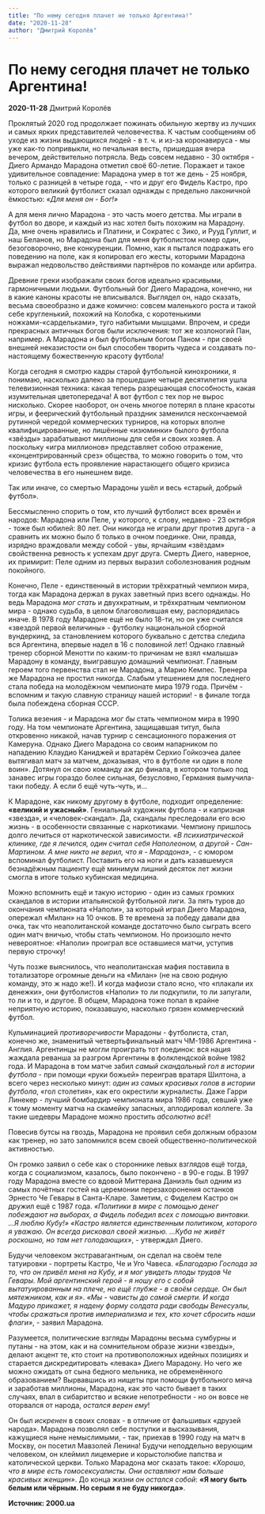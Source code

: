 ```yaml
---
title: "По нему сегодня плачет не только Аргентина!"
date: "2020-11-28"
author: "Дмитрий Королёв"
---
```


# По нему сегодня плачет не только Аргентина!

**2020-11-28** Дмитрий Королёв

Проклятый 2020 год продолжает пожинать обильную жертву из лучших и самых ярких представителей человечества. К частым сообщениям об уходе из жизни выдающихся людей - в т. ч. и из-за коронавируса - мы уже как-то попривыкли, но печальная весть, пришедшая вчера вечером, действительно потрясла. Ведь совсем недавно - 30 октября - Диего Армандо Марадона отметил своё 60-летие. Поражает и такое удивительное совпадение: Марадона умер в тот же день - 25 ноября, только с разницей в четыре года, - что и друг его Фидель Кастро, про которого великий футболист сказал однажды с предельно лаконичной ёмкостью: *«Для меня он - Бог!»*

А для меня лично Марадона - это часть моего детства. Мы играли в футбол во дворе, и каждый из нас хотел быть похожим на Марадону. Да, мне очень нравились и Платини, и Сократес с Зико, и Рууд Гуллит, и наш Беланов, но Марадона был для меня футболистом номер один, безоговорочно, вне конкуренции. Помню, как я пытался подражать его поведению на поле, как я копировал его жесты, которыми Марадона выражал недовольство действиями партнёров по команде или арбитра.

Древние греки изображали своих богов идеально красивыми, гармоничными людьми. Футбольный бог Диего Марадона, конечно, ни в какие каноны красоты не вписывался. Выглядел он, надо сказать, весьма своеобразно и даже комично: совсем маленького роста и такой себе кругленький, похожий на Колобка, с коротенькими ножками-«сардельками», туго набитыми мышцами. Впрочем, и среди прекрасных античных богов были исключения: тот же козлоногий Пан, например. А Марадона и был футбольным богом Паном - при своей внешней неказистости он был способен творить чудеса и создавать по-настоящему божественную красоту футбола!

Когда сегодня я смотрю кадры старой футбольной кинохроники, я понимаю, насколько далеко за прошедшие четыре десятилетия ушла телевизионная техника: какая теперь разрешающая способность, какая изумительная цветопередача! А вот футбол с тех пор не вырос нисколько. Скорее наоборот, он очень многое потерял в плане красоты игры, и феерический футбольный праздник заменился нескончаемой рутинной чередой коммерческих турниров, на которых вполне квалифицированные, но лишённые «изюминки» былого футбола «звёзды» зарабатывают миллионы для себя и своих хозяев. А поскольку «игра миллионов» представляет собою отражение, «концентрированный срез» общества, то можно говорить о том, что кризис футбола есть проявление нарастающего общего кризиса человечества в его нынешнем виде.

Так или иначе, со смертью Марадоны ушёл и весь «старый, добрый футбол».

Бессмысленно спорить о том, кто лучший футболист всех времён и народов: Марадона или Пеле, у которого, к слову, недавно - 23 октября - тоже был юбилей: 80 лет. Они никогда не играли друг против друга - а сравнить их можно было б только в очном поединке. Они, правда, изрядно враждовали между собой - увы, ярчайшим «звёздам» свойственна ревность к успехам друг друга. Смерть Диего, наверное, их примирит: Пеле одним из первых выразил соболезнования родным покойного.

Конечно, Пеле - единственный в истории трёхкратный чемпион мира, тогда как Марадона держал в руках заветный приз всего однажды. Но ведь Марадона *мог стать* и двухкратным, и трёхкратным чемпионом мира - однако судьба, в целом благоволившая ему, распорядилась иначе. В 1978 году Марадоне ещё не было 18-ти, но он уже считался «звездой первой величины» - футболку национальной сборной вундеркинд, за становлением которого буквально с детства следила вся Аргентина, впервые надел в 16 с половиной лет! Однако главный тренер сборной Менотти по каким-то причинам не взял «малыша» Марадону в команду, выигравшую домашний чемпионат. Главным героем того первенства стал не Марадона, а Марио Кемпес. Тренера же Марадона не простил никогда. Слабым утешением для последнего стала победа на молодёжном чемпионате мира 1979 года. Причём - вспомним и такую славную страницу нашей истории! - в финале тогда была побеждена сборная СССР.

Толика везения - и Марадона *мог бы* стать чемпионом мира в 1990 году. На том чемпионате Аргентина, защищавшая титул, была откровенно никакой, начав турнир с сенсационного поражения от Камеруна. Однако Диего Марадона со своим напарником по нападению Клаудио Каниджей и вратарём Серхио Гойкоэчеа далее вытягивал матч за матчем, доказывая, что в футболе «и один в поле воин». Дотянул он свою команду аж до финала, в котором только под занавес игры гораздо более сильная, безусловно, Германия вымучила-таки победу. А если б ещё чуть-чуть, и...

К Марадоне, как никому другому в футболе, подходит определение: **«великий и ужасный»**. Гениальный художник футбола - и капризная «звезда», и «человек-скандал». Да, скандалы преследовали его всю жизнь - в особенности связанные с наркотиками. Чемпиону пришлось долго лечиться от наркотической зависимости. *«В психиатрической клинике, где я лечился, один считал себя Наполеоном, а другой - Сан-Мартином. А мне никто не верил, что я - Марадона»*, - с юмором вспоминал футболист. Поставить его на ноги и дать казавшемуся безнадёжным пациенту ещё минимум лишний десяток лет жизни смогла в итоге только кубинская медицина.

Можно вспомнить ещё и такую историю - один из самых громких скандалов в истории итальянской футбольной лиги. За пять туров до окончания чемпионата «Наполи», за который играл Диего Марадона, опережал «Милан» на 10 очков. В те времена за победу давали два очка, так что неаполитанской команде достаточно было сыграть всего один матч вничью, чтобы стать чемпионом. Но произошло нечто невероятное: «Наполи» проиграл все оставшиеся матчи, уступив первую строчку!

Чуть позже выяснилось, что неаполитанская мафия поставила в тотализаторе огромные деньги на «Милан» (не на свою родную команду, это ж надо же!). И когда мафиози стало ясно, что «плакали их денежки», они футболистов «Наполи» то ли подкупили, то ли запугали, то ли и то, и другое. В общем, Марадона тоже попал в крайне неприятную историю, показавшую, насколько грязен коммерческий футбол.

Кульминацией *противоречивости* Марадоны - футболиста, стал, конечно же, знаменитый четвертьфинальный матч ЧМ-1986 Аргентина - Англия. Аргентинцы не могли проиграть тот поединок: вся нация жаждала реванша за разгром Аргентины в фолклендской войне 1982 года. И Марадона в том матче забил *самый скандальный гол в истории футбола* - при помощи «руки божьей» переиграв вратаря Шилтона, а всего через несколько минут: *один из самых красивых голов в истории футбола*, «гол столетия», как его окрестили журналисты. Даже Гарри Линекер - лучший бомбардир чемпионата мира 1986 года, севший уже к тому моменту матча на скамейку запасных, аплодировал коллеге. За такие шедевры Марадоне можно простить *абсолютно всё*!

Повесив бутсы на гвоздь, Марадона не проявил себя должным образом как тренер, но зато запомнился всем своей общественно-политической активностью.

Он громко заявил о себе как о стороннике левых взглядов ещё тогда, когда с социализмом, казалось, было покончено - в 90-е годы. В 1997 году Марадона вместе со вдовой Миттерана Даниэль был одним из самых почётных гостей на церемонии перезахоронения останков Эрнесто Че Гевары в Санта-Кларе. Заметим, с Фиделем Кастро он дружил ещё с 1987 года. *«Политики в мире с помощью денег побеждают на выборах, а Фидель победил всех с помощью винтовки. ...Я люблю Кубу!» «Кастро является единственным политиком, которого я уважаю. Он всегда рисковал своей жизнью. ...Куба не живёт роскошно, но там нет голодающих»*, - утверждал Диего.

Будучи человеком экстравагантным, он сделал на своём теле татуировки - портреты Кастро, Че и Уго Чавеса. *«Благодарю Господа за то, что он привёл меня на Кубу, и я мог увидеть плоды трудов Че Гевары. Мой аргентинский герой - я ношу его с собой вытатуированным на плече, но ещё глубже - в своём сердце. Он был мятежником, как и я»*. *«Мы - чависты до самой смерти. И когда Мадуро прикажет, я надену форму солдата ради свободы Венесуэлы, чтобы сражаться против империализма и тех, кто хочет сбросить наши флаги»*, - заявил Марадона.

Разумеется, политические взгляды Марадоны весьма сумбурны и путаны - на этом, как и на сомнительном образе жизни «звезды», делают акцент те, кто стоит на противоположных идейных позициях и старается дискредитировать «левака» Диего Марадону. Но чего же можно ожидать от сына бедного мельника, не обременённого образованием? Вырвавшись из нищеты при помощи футбольного мяча и заработав миллионы, Марадона, как это часто бывает в таких случаях, впал в сибаритство и всякие непотребности - но он вовсе не оторвался от народа, *остался верен ему*!

Он был *искренен* в своих словах - в отличие от фальшивых «друзей народа». Марадона позволял себе поступки и высказывания, кажущиеся ныне немыслимыми, - так, приехав в 1990 году на матч в Москву, он посетил Мавзолей Ленина! Будучи неподдельно верующим человеком, он клеймил лицемерие и корыстолюбие папства и католической церкви. Только Марадона мог сказать такое: *«Хорошо, что в мире есть гомосексуалисты. Они оставляют нам больше красивых женщин»*. До конца жизни *он остался собой*: **«Я могу быть белым или чёрным. Но серым я не буду никогда»**.

**Источник: 2000.ua**